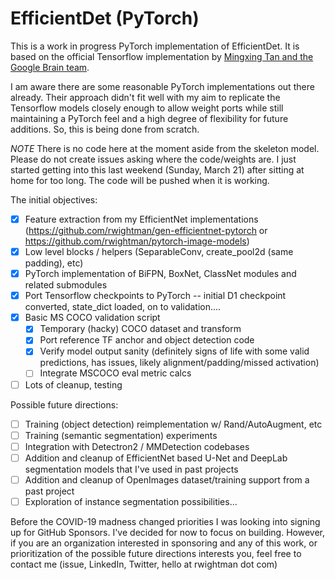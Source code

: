 # EfficientDet (PyTorch)

This is a work in progress PyTorch implementation of EfficientDet. It is based on the official Tensorflow implementation by [Mingxing Tan and the Google Brain team](https://github.com/google/automl).

I am aware there are some reasonable PyTorch implementations out there already. Their approach didn't fit well with my aim to replicate the Tensorflow models closely enough to allow weight ports while still maintaining a PyTorch feel and a high degree of flexibility for future additions. So, this is being done from scratch.

*NOTE* There is no code here at the moment aside from the skeleton model. Please do not create issues asking where the code/weights are. I just started getting into this last weekend (Sunday, March 21) after sitting at home for too long. The code will be pushed when it is working.

The initial objectives:
- [x] Feature extraction from my EfficientNet implementations (https://github.com/rwightman/gen-efficientnet-pytorch or https://github.com/rwightman/pytorch-image-models)
- [x] Low level blocks / helpers (SeparableConv, create_pool2d (same padding), etc)
- [x] PyTorch implementation of BiFPN, BoxNet, ClassNet modules and related submodules
- [x] Port Tensorflow checkpoints to PyTorch -- initial D1 checkpoint converted, state_dict loaded, on to validation....
- [x] Basic MS COCO validation script
  - [x] Temporary (hacky) COCO dataset and transform 
  - [x] Port reference TF anchor and object detection code
  - [x] Verify model output sanity (definitely signs of life with some valid predictions, has issues, likely alignment/padding/missed activation)
  - [ ] Integrate MSCOCO eval metric calcs
- [ ] Lots of cleanup, testing

Possible future directions:
- [ ] Training (object detection) reimplementation w/ Rand/AutoAugment, etc
- [ ] Training (semantic segmentation) experiments
- [ ] Integration with Detectron2 / MMDetection codebases
- [ ] Addition and cleanup of EfficientNet based U-Net and DeepLab segmentation models that I've used in past projects
- [ ] Addition and cleanup of OpenImages dataset/training support from a past project
- [ ] Exploration of instance segmentation possibilities...

Before the COVID-19 madness changed priorities I was looking into signing up for GitHub Sponsors. I've decided for now to focus on building. However, if you are an organization interested in sponsoring and any of this work, or prioritization of the possible future directions interests you, feel free to contact me (issue, LinkedIn, Twitter, hello at rwightman dot com)
